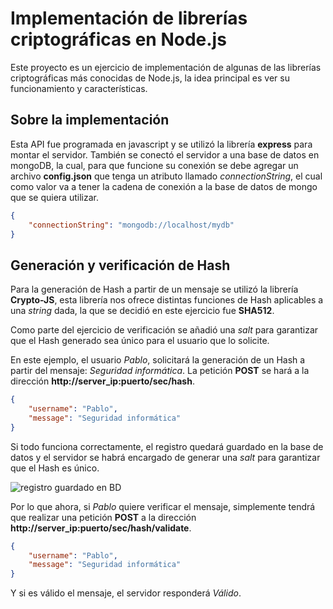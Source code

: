 # Implementación de librerías criptográficas en Node.js

Este proyecto es un ejercicio de implementación de algunas de las librerías criptográficas más conocidas de Node.js, la idea principal es ver su funcionamiento y características.

## Sobre la implementación
Esta API fue programada en javascript y se utilizó la librería **express** para montar el servidor. También se conectó el servidor a una base de datos en mongoDB, la cual, para que funcione su conexión se debe agregar un archivo **config.json** que tenga un atributo llamado *connectionString*, el cual como valor va a tener la cadena de conexión a la base de datos de mongo que se quiera utilizar.

```json
{
	"connectionString": "mongodb://localhost/mydb"
}
```

## Generación y verificación de Hash
Para la generación de Hash a partir de un mensaje se utilizó la librería **Crypto-JS**, esta librería nos ofrece distintas funciones de Hash aplicables a una *string* dada, la que se decidió en este ejercicio fue **SHA512**.

Como parte del ejercicio de verificación se añadió una *salt* para garantizar que el Hash generado sea único para el usuario que lo solicite.

En este ejemplo, el usuario *Pablo*, solicitará la generación de un Hash a partir del mensaje: *Seguridad informática*. La petición **POST** se hará a la dirección **http://server_ip:puerto/sec/hash**.

```json
{
	"username": "Pablo",
	"message": "Seguridad informática"
}
```
Si todo funciona correctamente, el registro quedará guardado en la base de datos y el servidor se habrá encargado de generar una *salt* para garantizar que el Hash es único.

![registro guardado en BD](https://i.imgur.com/L6vwyoc.png)

Por lo que ahora, si *Pablo* quiere verificar el mensaje, simplemente tendrá que realizar una petición **POST** a la dirección **http://server_ip:puerto/sec/hash/validate**.

```json
{
	"username": "Pablo",
	"message": "Seguridad informática"
}
```
Y si es válido el mensaje, el servidor responderá *Válido*.


